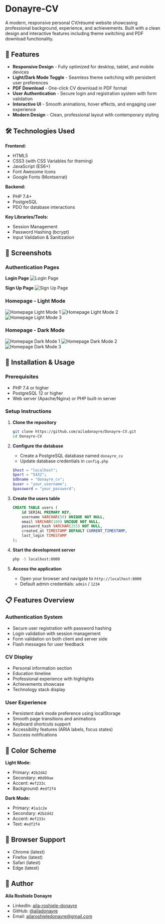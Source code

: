 # Donayre-CV

A modern, responsive personal CV/résumé website showcasing professional background, experience, and achievements. Built with a clean design and interactive features including theme switching and PDF download functionality.

## 🌟 Features

- **Responsive Design** - Fully optimized for desktop, tablet, and mobile devices
- **Light/Dark Mode Toggle** - Seamless theme switching with persistent user preferences
- **PDF Download** - One-click CV download in PDF format
- **User Authentication** - Secure login and registration system with form validation
- **Interactive UI** - Smooth animations, hover effects, and engaging user experience
- **Modern Design** - Clean, professional layout with contemporary styling

## 🛠️ Technologies Used

**Frontend:**
- HTML5
- CSS3 (with CSS Variables for theming)
- JavaScript (ES6+)
- Font Awesome Icons
- Google Fonts (Montserrat)

**Backend:**
- PHP 7.4+
- PostgreSQL
- PDO for database interactions

**Key Libraries/Tools:**
- Session Management
- Password Hashing (bcrypt)
- Input Validation & Sanitization

## 📸 Screenshots

### Authentication Pages

**Login Page**
![Login Page](assets/img/login.png)

**Sign Up Page**
![Sign Up Page](assets/img/register.png)

### Homepage - Light Mode

![Homepage Light Mode 1](assets/img/homepage-light%201.png)
![Homepage Light Mode 2](assets/img/homepage-light%202.png)
![Homepage Light Mode 3](assets/img/homepage-light%203.png)

### Homepage - Dark Mode

![Homepage Dark Mode 1](assets/img/homepage-dark%201.png)
![Homepage Dark Mode 2](assets/img/homepage-dark%202.png)
![Homepage Dark Mode 3](assets/img/homepage-dark%203.png)

## 🚀 Installation & Usage

### Prerequisites

- PHP 7.4 or higher
- PostgreSQL 12 or higher
- Web server (Apache/Nginx) or PHP built-in server

### Setup Instructions

1. **Clone the repository**
   ```bash
   git clone https://github.com/ailadonayre/Donayre-CV.git
   cd Donayre-CV
   ```

2. **Configure the database**
   - Create a PostgreSQL database named `donayre_cv`
   - Update database credentials in `config.php`
   ```php
   $host = "localhost";
   $port = "5432";
   $dbname = "donayre_cv";
   $user = "your_username";
   $password = "your_password";
   ```

3. **Create the users table**
   ```sql
   CREATE TABLE users (
       id SERIAL PRIMARY KEY,
       username VARCHAR(50) UNIQUE NOT NULL,
       email VARCHAR(100) UNIQUE NOT NULL,
       password_hash VARCHAR(255) NOT NULL,
       created_at TIMESTAMP DEFAULT CURRENT_TIMESTAMP,
       last_login TIMESTAMP
   );
   ```

4. **Start the development server**
   ```bash
   php -S localhost:8000
   ```

5. **Access the application**
   - Open your browser and navigate to `http://localhost:8000`
   - Default admin credentials: `admin` / `1234`

## 📋 Features Overview

### Authentication System
- Secure user registration with password hashing
- Login validation with session management
- Form validation on both client and server side
- Flash messages for user feedback

### CV Display
- Personal information section
- Education timeline
- Professional experience with highlights
- Achievements showcase
- Technology stack display

### User Experience
- Persistent dark mode preference using localStorage
- Smooth page transitions and animations
- Keyboard shortcuts support
- Accessibility features (ARIA labels, focus states)
- Success notifications

## 🎨 Color Scheme

**Light Mode:**
- Primary: `#2b2d42`
- Secondary: `#8d99ae`
- Accent: `#ef233c`
- Background: `#edf2f4`

**Dark Mode:**
- Primary: `#1a1c2e`
- Secondary: `#2b2d42`
- Accent: `#ef233c`
- Text: `#edf2f4`

## 📱 Browser Support

- Chrome (latest)
- Firefox (latest)
- Safari (latest)
- Edge (latest)

## 👤 Author

**Aila Roshiele Donayre**
- LinkedIn: [aila-roshiele-donayre](https://www.linkedin.com/in/aila-roshiele-donayre/)
- GitHub: [@ailadonayre](https://github.com/ailadonayre)
- Email: ailaroshieledonayre@gmail.com
